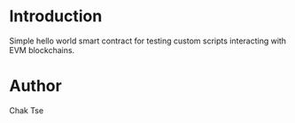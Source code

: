 # Introduction
Simple hello world smart contract for testing custom scripts interacting with EVM blockchains.

# Author
Chak Tse
